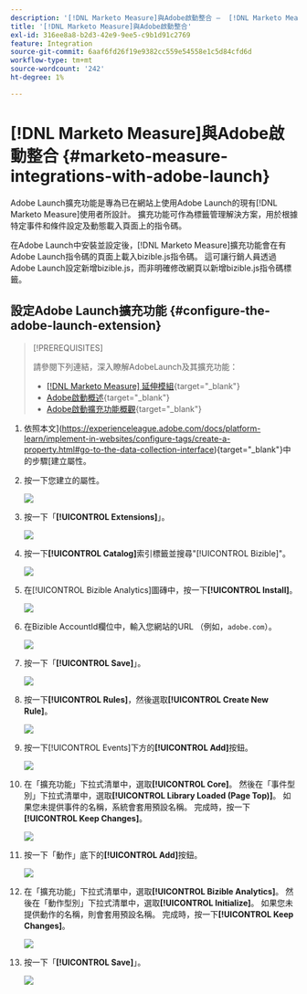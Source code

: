 ```yaml
---
description: '[!DNL Marketo Measure]與Adobe啟動整合 —  [!DNL Marketo Measure]'
title: '[!DNL Marketo Measure]與Adobe啟動整合'
exl-id: 316ee8a8-b2d3-42e9-9ee5-c9b1d91c2769
feature: Integration
source-git-commit: 6aaf6fd26f19e9382cc559e54558e1c5d84cfd6d
workflow-type: tm+mt
source-wordcount: '242'
ht-degree: 1%

---
```


# [!DNL Marketo Measure]與Adobe啟動整合 {#marketo-measure-integrations-with-adobe-launch}

Adobe Launch擴充功能是專為已在網站上使用Adobe Launch的現有[!DNL Marketo Measure]使用者所設計。 擴充功能可作為標籤管理解決方案，用於根據特定事件和條件設定及動態載入頁面上的指令碼。

在Adobe Launch中安裝並設定後，[!DNL Marketo Measure]擴充功能會在有Adobe Launch指令碼的頁面上載入bizible.js指令碼。 這可讓行銷人員透過Adobe Launch設定新增bizible.js，而非明確修改網頁以新增bizible.js指令碼標籤。

## 設定Adobe Launch擴充功能 {#configure-the-adobe-launch-extension}

>[!PREREQUISITES]
>
>請參閱下列連結，深入瞭解AdobeLaunch及其擴充功能：
>
>* [[!DNL Marketo Measure] 延伸模組](https://experienceleague.adobe.com/docs/experience-platform/destinations/catalog/email/bizible.html#catalog){target="_blank"}
>* [Adobe啟動概述](https://experienceleague.adobe.com/docs/platform-learn/implement-in-websites/overview.html){target="_blank"}
>* [Adobe啟動擴充功能概觀](https://experienceleague.adobe.com/docs/experience-platform/tags/extension-dev/overview.html){target="_blank"}

1. 依照本文](https://experienceleague.adobe.com/docs/platform-learn/implement-in-websites/configure-tags/create-a-property.html#go-to-the-data-collection-interface){target="_blank"}中的步驟[建立屬性。

1. 按一下您建立的屬性。

   ![](assets/marketo-measure-integrations-with-adobe-launch-1.png)

1. 按一下「**[!UICONTROL Extensions]**」。

   ![](assets/marketo-measure-integrations-with-adobe-launch-2.png)

1. 按一下&#x200B;**[!UICONTROL Catalog]**&#x200B;索引標籤並搜尋&quot;[!UICONTROL Bizible]&quot;。

   ![](assets/marketo-measure-integrations-with-adobe-launch-3.png)

1. 在[!UICONTROL Bizible Analytics]圖磚中，按一下&#x200B;**[!UICONTROL Install]**。

   ![](assets/marketo-measure-integrations-with-adobe-launch-4.png)

1. 在Bizible AccountId欄位中，輸入您網站的URL （例如，`adobe.com`）。

   ![](assets/marketo-measure-integrations-with-adobe-launch-5.png)

1. 按一下「**[!UICONTROL Save]**」。

   ![](assets/marketo-measure-integrations-with-adobe-launch-6.png)

1. 按一下&#x200B;**[!UICONTROL Rules]**，然後選取&#x200B;**[!UICONTROL Create New Rule]**。

   ![](assets/marketo-measure-integrations-with-adobe-launch-7.png)

1. 按一下[!UICONTROL Events]下方的&#x200B;**[!UICONTROL Add]**&#x200B;按鈕。

   ![](assets/marketo-measure-integrations-with-adobe-launch-8.png)

1. 在「擴充功能」下拉式清單中，選取&#x200B;**[!UICONTROL Core]**。 然後在「事件型別」下拉式清單中，選取&#x200B;**[!UICONTROL Library Loaded (Page Top)]**。 如果您未提供事件的名稱，系統會套用預設名稱。 完成時，按一下&#x200B;**[!UICONTROL Keep Changes]**。

   ![](assets/marketo-measure-integrations-with-adobe-launch-9.png)

1. 按一下「動作」底下的&#x200B;**[!UICONTROL Add]**&#x200B;按鈕。

   ![](assets/marketo-measure-integrations-with-adobe-launch-10.png)

1. 在「擴充功能」下拉式清單中，選取&#x200B;**[!UICONTROL Bizible Analytics]**。 然後在「動作型別」下拉式清單中，選取&#x200B;**[!UICONTROL Initialize]**。 如果您未提供動作的名稱，則會套用預設名稱。 完成時，按一下&#x200B;**[!UICONTROL Keep Changes]**。

   ![](assets/marketo-measure-integrations-with-adobe-launch-11.png)

1. 按一下「**[!UICONTROL Save]**」。

   ![](assets/marketo-measure-integrations-with-adobe-launch-12.png)

